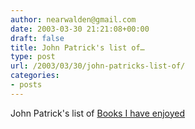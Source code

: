 ```yaml
---
author: nearwalden@gmail.com
date: 2003-03-30 21:21:08+00:00
draft: false
title: John Patrick's list of…
type: post
url: /2003/03/30/john-patricks-list-of/
categories:
- posts
---
```


John Patrick's list of [ Books I have enjoyed](//www.patrickweb.com/pages/favorites/books.html')



